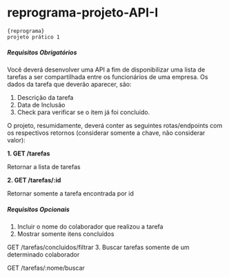 # reprograma-projeto-API-I
```
{reprograma} 
projeto prático 1
```
##### Requisitos Obrigatórios #####

Você deverá desenvolver uma API a fim de disponibilizar uma lista de tarefas a ser compartilhada entre os funcionários de uma empresa.
Os dados da tarefa que deverão aparecer, são:
1. Descrição da tarefa
2. Data de Inclusão 
3. Check para verificar se o item já foi concluído.

O projeto, resumidamente, deverá conter as seguintes rotas/endpoints com os respectivos retornos (considerar somente a chave, não considerar valor):

**1.	GET /tarefas**

Retornar a lista de tarefas

**2.	GET /tarefas/:id**

Retornar somente a tarefa encontrada por id

##### Requisitos Opcionais #####
1. Incluir o nome do colaborador que realizou a tarefa
2. Mostrar somente itens concluídos

GET /tarefas/concluidos/filtrar
3. Buscar tarefas somente de um determinado colaborador

GET /tarefas/:nome/buscar
